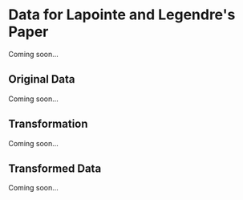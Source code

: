 # Data for Lapointe and Legendre's Paper
Coming soon...

## Original Data
Coming soon...

## Transformation
Coming soon...

## Transformed Data
Coming soon...